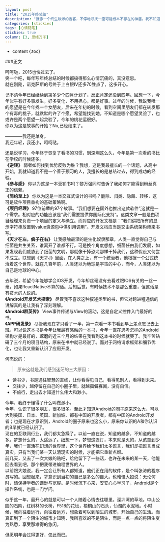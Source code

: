 ```yaml
---
layout: post
title: "2015年终总结"
description: "就像一个终生跋涉的香客，不停地寻找一座可能根本不存在的神庙，我不知道他寻求的是什么不可思议的涅槃。我只知道，我们中的大多数，苟活一生，却从不曾寻找。我想也许你该停下来，看看你走的路，想想你想要的真实。————Seven凉奈《你的生活，该如何安放》"
categories: [stickies]
tags: [心情随笔]
stickies: true
column: [3, 思绪万千]
---
```


* content
{:toc}

###正文 

呵呵哒，2015也快过去了。   
笑一个吧，每年写年终总结的时候都搞得那么心情沉痛的，真没意思。   
就在刚刚，诺克萨斯的号终于上白银IV还多70胜点了，这多开心。    

记不清今年已经继续到第多少个四月计划了，反正肯定还没到四年。回想一下，今年似乎有好多事发生，好多变化，不用担心，都是好事。过年的时候，我说我唯一的愿望是在今年找一个女朋友，后来在年初的时候，看到空间里朋友们都在转发那个有毒的桃子，就默默的许了个愿，希望能找到她。不知道是哪个愿望灵验了，也或许是两个愿望一起灵验了，今年的桃花运很好。    
你以为这是故事的开始？No,已经结束了。   

————我还是单身。  
我还年轻，我还小，呵呵哒。   

还是说学习，今年终于恢复了看书的习惯，到深圳这么久，今年是第一次看的书比在学校的时候还多。  
**《逆转》** 弱者如何找到优势反败为胜？我想，这是我最擅长的一个话题，从高中开始，我就知道我不是一个善于预习的人，我擅长的是总结过去，得到成功的经验。      
**《参与感》** 你以为这是一本营销书吗？黎万强同时告诉了我如何才能得到粉丝真正的信赖。  
**《简约至上》** 你以为这是一本交互式设计的书吗？删除、归类、隐藏、转移，这可是软件项目重构的基础策略啊。        
**《项目经理》** 97位前辈的97个故事。“我们想要在国外也推出这款软件”,这就是一个需求。相对应的功能应该是”我们需要提供你国际化支持”。这类文章一般是由项目经理来负责一个项目的定义与确立。而对应的开发文档是：”我们讲把所有的显示字符串放置到value资源包中供引用调用”。开发文档应当是交由系统架构师来书写。    
**《天才在左，疯子在右》** 让我感触最深的是生化奴隶那章，人类一直觉得自己与细菌是共生关系，谁离开了谁都不行。可是换个角度想想，细菌任由我们发展，如果发现我们威胁到了细菌的文明，那就像干掉恐龙那样干掉我们，这种假设又何尝不成立。联想到《天才J》里面，在人类之上，有一个统治者，他根据一个公式统治着这个世界。就在几百年前，人类还以为地球是宇宙的中心，而今，人类还以为自己是地球的中心。   

去年说，希望今年能够学会IOS开发，今年却丝毫没有去看过跟IOS有关的一丝一毫，如果ReactNative不算的话。后知后觉，有时候技术不是那么重要，但这话是有技术的人说的。  
**《Android开发艺术探索》** 尽管我不喜欢这种叙述类型的书，但它对跨进程通信的讲解真的是让我有了深刻理解。   
**《Android群英传》** View事件传递与View的滚动，这是自定义控件入门最好的书。   
**《APP研发录》** 尽管我现在才只看了一半，第一次看一本书看到早上差点忘记去上班。可以说这本书是今年让我最有感触的一本书，今年一直在思考怎样的Android架构才是最好的，琢磨的近三个月的结果在我看到这本书的时候就哭了。我辛苦钻研了三个月的项目结构，原来在书中就已经说了。而对于网络请求框架和细节优化，也让我又重新认识了应用开发。   
 
何杰说的：    

> 原来这就是我们感到迷茫的三大原因：    
 * 读书少，书是通往智慧的直线，让你看得见自己，看得见别人，看得到未来。  
 * 交往少，越停留在自己的小圈子里，就越孤僻寡闻，没有自信。  
 * 不旅行，走出去才知道什么伟大和渺小。  


今年，我终于懂得了什么叫做渺小。  
今年，认识了很多朋友，很多很多。至此才知道Android的圈子原来这么大，可以大到美国、日本、英国、新加坡、都有中国的开发者，都有中国的Android开发者；也是现在才意识到，Android的圈子原来也这么小，原来你认识的A和你认识的B早就已经认识了。    
现在的互联网行业，我们都太急躁了。以前一直在说，知道的越多，不知道的越多。梦想什么的，太遥远了。细想一下，梦想这盏灯，本来就是灭的，从孩童到少年，我们一直活在幻想的世界里，这个世界给予我们太多谎言，我们却把谎言当成真实。只有当我们某一天认清现实的时候，才能把它重新点燃。   
前几天，又去了一次大娘的贴吧，给他留下了一些话，也许在未来的某一天，他能回去看到吧，那个把我带进编程世界的人。    
以前跟大娘说，我一定会让所有人都知道，他们正在用的软件，是个叫张涛的程序员写的。回想起来，才意识到当初的自己是多么的自大。也难怪大娘说：无论何时，请保持学者的谦逊与宽容。是时候沉下心来，安安心心学习了，Android是个操作系统，也是一门学问。    

似乎这一年，最开心的就是可以一个人随着心情去往哪里。深圳湾的草地，中山公园的石阶，红树林的长椅，F518的花坛，梧桐山的石头，仙湖的水泥地。小时候，我向往着远行，向往着远方，想象着可以到陌生的城市，开始自己的生活。而真正到了一个陌生的城市才知晓，我所喜欢的不是陌生，而是一点一点的将陌生变为熟悉，享受那难得的悠闲。    

但愿明年会过得更好，仅此而已。
